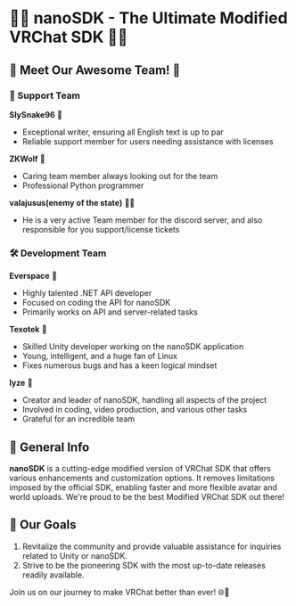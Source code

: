 # 🌟🚀 nanoSDK - The Ultimate Modified VRChat SDK 🚀🌟

## 🎉 Meet Our Awesome Team! 🎉

### 💬 Support Team

**SlySnake96** 🐍
- Exceptional writer, ensuring all English text is up to par
- Reliable support member for users needing assistance with licenses

**ZKWolf** 🐺
- Caring team member always looking out for the team
- Professional Python programmer

**valajusus(enemy of the state)** 🦹‍♂️
- He is a very active Team member for the discord server, and also responsible for you support/license tickets

### 🛠️ Development Team

**Everspace** 🌌
- Highly talented .NET API developer
- Focused on coding the API for nanoSDK
- Primarily works on API and server-related tasks

**Texotek** 🤖
- Skilled Unity developer working on the nanoSDK application
- Young, intelligent, and a huge fan of Linux
- Fixes numerous bugs and has a keen logical mindset

**lyze** 👑
- Creator and leader of nanoSDK, handling all aspects of the project
- Involved in coding, video production, and various other tasks
- Grateful for an incredible team

## 📖 General Info

**nanoSDK** is a cutting-edge modified version of VRChat SDK that offers various enhancements and customization options. It removes limitations imposed by the official SDK, enabling faster and more flexible avatar and world uploads. We're proud to be the best Modified VRChat SDK out there!

## 🎯 Our Goals

1. Revitalize the community and provide valuable assistance for inquiries related to Unity or nanoSDK.
2. Strive to be the pioneering SDK with the most up-to-date releases readily available.

Join us on our journey to make VRChat better than ever! 🌐🌟
